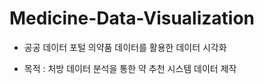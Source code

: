 # Medicine-Data-Visualization

- 공공 데이터 포털 의약품 데이터를 활용한 데이터 시각화

- 목적 : 처방 데이터 분석을 통한 약 추천 시스템 데이터 제작
